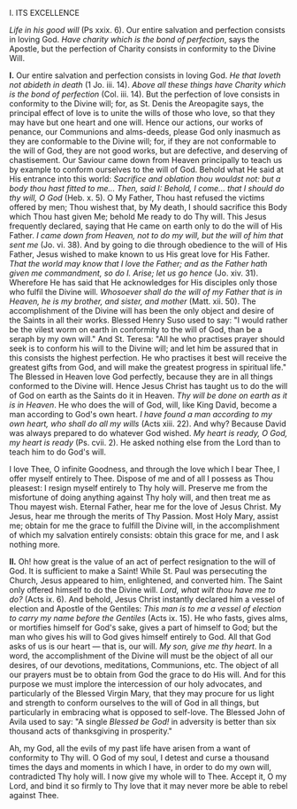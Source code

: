 
I. ITS EXCELLENCE

*Life in his good will* (Ps xxix. 6). Our entire salvation and perfection consists in loving God. *Have charity which is the bond of perfection*, says the Apostle, but the perfection of Charity consists in conformity to the Divine Will.

**I\.** Our entire salvation and perfection consists in loving God. *He that loveth not abideth in death* (1 Jo. iii. 14). *Above all these things have Charity which is the bond of perfection* (Col. iii. 14). But the perfection of love consists in conformity to the Divine will; for, as St. Denis the Areopagite says, the principal effect of love is to unite the wills of those who love, so that they may have but one heart and one will. Hence our actions, our works of penance, our Communions and alms-deeds, please God only inasmuch as they are conformable to the Divine will; for, if they are not conformable to the will of God, they are not good works, but are defective, and deserving of chastisement. Our Saviour came down from Heaven principally to teach us by example to conform ourselves to the will of God. Behold what He said at His entrance into this world: *Sacrifice and oblation thou wouldst not: but a body thou hast fitted to me... Then, said I: Behold, I come... that I should do thy will, O God* (Heb. x. 5). O My Father, Thou hast refused the victims offered by men; Thou wishest that, by My death, I should sacrifice this Body which Thou hast given Me; behold Me ready to do Thy will. This Jesus frequently declared, saying that He came on earth only to do the will of His Father. *I came down from Heaven, not to do my will, but the will of him that sent me* (Jo. vi. 38). And by going to die through obedience to the will of His Father, Jesus wished to make known to us His great love for His Father. *That the world may know that I love the Father; and as the Father hath given me commandment, so do I. Arise; let us go hence* (Jo. xiv. 31). Wherefore He has said that He acknowledges for His disciples only those who fulfil the Divine will. *Whosoever shall do the will of my Father that is in Heaven, he is my brother, and sister, and mother* (Matt. xii. 50). The accomplishment of the Divine will has been the only object and desire of the Saints in all their works. Blessed Henry Suso used to say: \"I would rather be the vilest worm on earth in conformity to the will of God, than be a seraph by my own will.\" And St. Teresa: \"All he who practises prayer should seek is to conform his will to the Divine will; and let him be assured that in this consists the highest perfection. He who practises it best will receive the greatest gifts from God, and will make the greatest progress in spiritual life.\" The Blessed in Heaven love God perfectly, because they are in all things conformed to the Divine will. Hence Jesus Christ has taught us to do the will of God on earth as the Saints do it in Heaven. *Thy will be done on earth as it is in Heaven*. He who does the will of God, will, like King David, become a man according to God\'s own heart. *I have found a man according to my own heart, who shall do all my wills* (Acts xiii. 22). And why? Because David was always prepared to do whatever God wished. *My heart is ready, O God, my heart is ready* (Ps. cvii. 2). He asked nothing else from the Lord than to teach him to do God\'s will.

I love Thee, O infinite Goodness, and through the love which I bear Thee, I offer myself entirely to Thee. Dispose of me and of all I possess as Thou pleasest: I resign myself entirely to Thy holy will. Preserve me from the misfortune of doing anything against Thy holy will, and then treat me as Thou mayest wish. Eternal Father, hear me for the love of Jesus Christ. My Jesus, hear me through the merits of Thy Passion. Most Holy Mary, assist me; obtain for me the grace to fulfill the Divine will, in the accomplishment of which my salvation entirely consists: obtain this grace for me, and I ask nothing more.

**II\.** Oh! how great is the value of an act of perfect resignation to the will of God. It is sufficient to make a Saint! While St. Paul was persecuting the Church, Jesus appeared to him, enlightened, and converted him. The Saint only offered himself to do the Divine will. *Lord, what wilt thou have me to do?* (Acts ix. 6). And behold, Jesus Christ instantly declared him a vessel of election and Apostle of the Gentiles: *This man is to me a vessel of election to carry my name before the Gentiles* (Acts ix. 15). He who fasts, gives alms, or mortifies himself for God\'s sake, gives a part of himself to God; but the man who gives his will to God gives himself entirely to God. All that God asks of us is our heart — that is, our will. *My son, give me thy heart*. In a word, the accomplishment of the Divine will must be the object of all our desires, of our devotions, meditations, Communions, etc. The object of all our prayers must be to obtain from God the grace to do His will. And for this purpose we must implore the intercession of our holy advocates, and particularly of the Blessed Virgin Mary, that they may procure for us light and strength to conform ourselves to the will of God in all things, but particularly in embracing what is opposed to self-love. The Blessed John of Avila used to say: \"A single *Blessed be God!* in adversity is better than six thousand acts of thanksgiving in prosperity.\"

Ah, my God, all the evils of my past life have arisen from a want of conformity to Thy will. O God of my soul, I detest and curse a thousand times the days and moments in which I have, in order to do my own will, contradicted Thy holy will. I now give my whole will to Thee. Accept it, O my Lord, and bind it so firmly to Thy love that it may never more be able to rebel against Thee.

